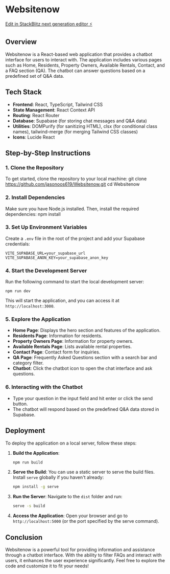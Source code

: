 # Websitenow

[Edit in StackBlitz next generation editor ⚡️](https://stackblitz.com/~/github.com/jasonoos619/Websitenow)

## Overview
Websitenow is a React-based web application that provides a chatbot interface for users to interact with. The application includes various pages such as Home, Residents, Property Owners, Available Rentals, Contact, and a FAQ section (QA). The chatbot can answer questions based on a predefined set of Q&A data.

## Tech Stack
- **Frontend**: React, TypeScript, Tailwind CSS
- **State Management**: React Context API
- **Routing**: React Router
- **Database**: Supabase (for storing chat messages and Q&A data)
- **Utilities**: DOMPurify (for sanitizing HTML), clsx (for conditional class names), tailwind-merge (for merging Tailwind CSS classes)
- **Icons**: Lucide React

## Step-by-Step Instructions

### 1. Clone the Repository
To get started, clone the repository to your local machine:
git clone https://github.com/jasonoos619/Websitenow.git
cd Websitenow

### 2. Install Dependencies
Make sure you have Node.js installed. Then, install the required dependencies:
npm install

### 3. Set Up Environment Variables
Create a `.env` file in the root of the project and add your Supabase credentials:
```
VITE_SUPABASE_URL=your_supabase_url
VITE_SUPABASE_ANON_KEY=your_supabase_anon_key
```

### 4. Start the Development Server
Run the following command to start the local development server:
```
npm run dev
```
This will start the application, and you can access it at `http://localhost:3000`.

### 5. Explore the Application
- **Home Page**: Displays the hero section and features of the application.
- **Residents Page**: Information for residents.
- **Property Owners Page**: Information for property owners.
- **Available Rentals Page**: Lists available rental properties.
- **Contact Page**: Contact form for inquiries.
- **QA Page**: Frequently Asked Questions section with a search bar and category filter.
- **Chatbot**: Click the chatbot icon to open the chat interface and ask questions.

### 6. Interacting with the Chatbot
- Type your question in the input field and hit enter or click the send button.
- The chatbot will respond based on the predefined Q&A data stored in Supabase.

## Deployment
To deploy the application on a local server, follow these steps:

1. **Build the Application**:
   ```bash
   npm run build
   ```

2. **Serve the Build**:
   You can use a static server to serve the build files. Install `serve` globally if you haven't already:
   ```bash
   npm install -g serve
   ```

3. **Run the Server**:
   Navigate to the `dist` folder and run:
   ```bash
   serve -s build
   ```

4. **Access the Application**:
   Open your browser and go to `http://localhost:5000` (or the port specified by the serve command).

## Conclusion
Websitenow is a powerful tool for providing information and assistance through a chatbot interface. With the ability to filter FAQs and interact with users, it enhances the user experience significantly. Feel free to explore the code and customize it to fit your needs!